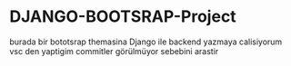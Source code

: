 # DJANGO-BOOTSRAP-Project
burada bir bototsrap themasina Django ile backend yazmaya calisiyorum
vsc den yaptigim commitler görülmüyor sebebini arastir
